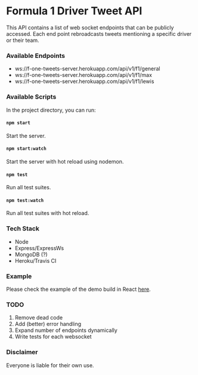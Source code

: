 # Formula 1 Driver Tweet API

This API contains a list of web socket endpoints that can be publicly accessed. Each end point rebroadcasts tweets mentioning a specific driver or their team.

### Available Endpoints 

- ws://f-one-tweets-server.herokuapp.com/api/v1/f1/general
- ws://f-one-tweets-server.herokuapp.com/api/v1/f1/max
- ws://f-one-tweets-server.herokuapp.com/api/v1/f1/lewis

### Available Scripts

In the project directory, you can run:

#### `npm start`
Start the server.

#### `npm start:watch`
Start the server with hot reload using nodemon.

#### `npm test`
Run all test suites.

#### `npm test:watch`
Run all test suites with hot reload.


### Tech Stack
   - Node
   - Express/ExpressWs
   - MongoDB (?)
   - Heroku/Travis CI



### Example
Please check the example of the demo build in React [here](https://github.com/Zilula/f-one-tweets-client).



### TODO
   1. Remove dead code
   2. Add (better) error handling 
   3. Expand number of endpoints dynamically
   4. Write tests for each websocket

### Disclaimer
   Everyone is liable for their own use. 